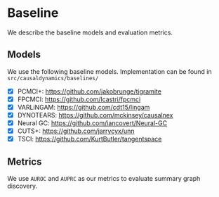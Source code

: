 # Baseline
We describe the baseline models and evaluation metrics.

## Models
We use the following baseline models. Implementation can be found in `src/causaldynamics/baselines/`

- [x] PCMCI+: https://github.com/jakobrunge/tigramite
- [x] FPCMCI: https://github.com/lcastri/fpcmci
- [x] VARLiNGAM: https://github.com/cdt15/lingam
- [x] DYNOTEARS: https://github.com/mckinsey/causalnex
- [x] Neural GC: https://github.com/iancovert/Neural-GC
- [x] CUTS+: https://github.com/jarrycyx/unn
- [x] TSCI: https://github.com/KurtButler/tangentspace

## Metrics
We use `AUROC` and `AUPRC` as our metrics to evaluate summary graph discovery.